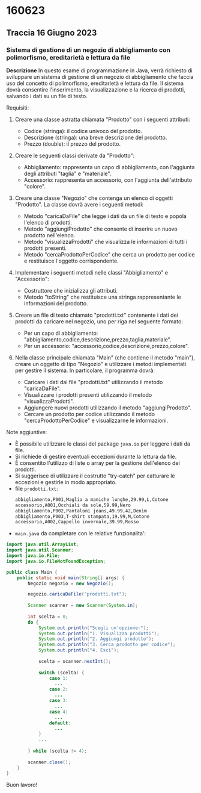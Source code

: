 
# 160623

## Traccia 16 Giugno 2023

### Sistema di gestione di un negozio di abbigliamento con polimorfismo, ereditarietà e lettura da file

**Descrizione**
In questo esame di programmazione in Java, verrà richiesto di sviluppare un sistema di gestione di un negozio di abbigliamento che faccia uso del concetto di polimorfismo, ereditarietà e lettura da file. Il sistema dovrà consentire l'inserimento, la visualizzazione e la ricerca di prodotti, salvando i dati su un file di testo.

Requisiti:
1. Creare una classe astratta chiamata "Prodotto" con i seguenti attributi:
   - Codice (stringa): il codice univoco del prodotto.
   - Descrizione (stringa): una breve descrizione del prodotto.
   - Prezzo (double): il prezzo del prodotto.

2. Creare le seguenti classi derivate da "Prodotto":
   - Abbigliamento: rappresenta un capo di abbigliamento, con l'aggiunta degli attributi "taglia" e "materiale".
   - Accessorio: rappresenta un accessorio, con l'aggiunta dell'attributo "colore".

3. Creare una classe "Negozio" che contenga un elenco di oggetti "Prodotto". La classe dovrà avere i seguenti metodi:
   - Metodo "caricaDaFile" che legge i dati da un file di testo e popola l'elenco di prodotti.
   - Metodo "aggiungiProdotto" che consente di inserire un nuovo prodotto nell'elenco.
   - Metodo "visualizzaProdotti" che visualizza le informazioni di tutti i prodotti presenti.
   - Metodo "cercaProdottoPerCodice" che cerca un prodotto per codice e restituisce l'oggetto corrispondente.

4. Implementare i seguenti metodi nelle classi "Abbigliamento" e "Accessorio":
   - Costruttore che inizializza gli attributi.
   - Metodo "toString" che restituisce una stringa rappresentante le informazioni del prodotto.

5. Creare un file di testo chiamato "prodotti.txt" contenente i dati dei prodotti da caricare nel negozio, uno per riga nel seguente formato:
   - Per un capo di abbigliamento: "abbigliamento,codice,descrizione,prezzo,taglia,materiale".
   - Per un accessorio: "accessorio,codice,descrizione,prezzo,colore".

6. Nella classe principale chiamata "Main" (che contiene il metodo "main"), creare un oggetto di tipo "Negozio" e utilizzare i metodi implementati per gestire il sistema. In particolare, il programma dovrà:
   - Caricare i dati dal file "prodotti.txt" utilizzando il metodo "caricaDaFile".
   - Visualizzare i prodotti presenti utilizzando il metodo "visualizzaProdotti".
   - Aggiungere nuovi prodotti utilizzando il metodo "aggiungiProdotto".
   - Cercare un prodotto per codice utilizzando il metodo "cercaProdottoPerCodice" e visualizzarne le informazioni.

Note aggiuntive:

- È possibile utilizzare le classi del package `java.io` per leggere i dati da file.
- Si richiede di gestire eventuali eccezioni durante la lettura da file.
- È consentito l'utilizzo di liste o array per la gestione dell'elenco dei prodotti.
- Si suggerisce di utilizzare il costrutto "try-catch" per catturare le eccezioni e gestirle in modo appropriato.
- file `prodotti.txt`:
  ```txt
  abbigliamento,P001,Maglia a maniche lunghe,29.99,L,Cotone
  accessorio,A001,Occhiali da sole,59.99,Nero
  abbigliamento,P002,Pantaloni jeans,49.99,42,Denim
  abbigliamento,P003,T-shirt stampata,19.99,M,Cotone
  accessorio,A002,Cappello invernale,39.99,Rosso
  ```
- `main.java` da completare con le relative funzionalita':

```java
import java.util.ArrayList;
import java.util.Scanner;
import java.io.File;
import java.io.FileNotFoundException;

public class Main {
    public static void main(String[] args) {
        Negozio negozio = new Negozio();

        negozio.caricaDaFile("prodotti.txt");
        
        Scanner scanner = new Scanner(System.in);
        
        int scelta = 0;
        do {
            System.out.println("Scegli un'opzione:");
            System.out.println("1. Visualizza prodotti");
            System.out.println("2. Aggiungi prodotto");
            System.out.println("3. Cerca prodotto per codice");
            System.out.println("4. Esci");
            
            scelta = scanner.nextInt();
            
            switch (scelta) {
                case 1:
                  ...
                case 2:
                  ...
                case 3:
                  ...
                case 4:
                  ...
                default:
                  ...
            }
            ...
            
        } while (scelta != 4);
        
        scanner.close();
    }
}

```

Buon lavoro!